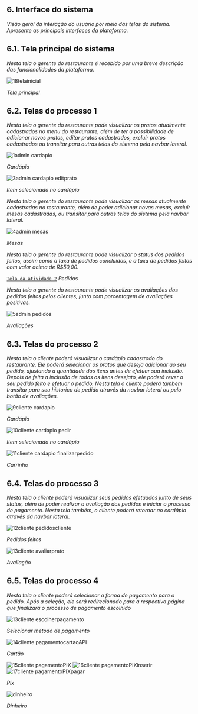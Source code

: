 
## 6. Interface do sistema

_Visão geral da interação do usuário por meio das telas do sistema. Apresente as principais interfaces da plataforma._

## 6.1. Tela principal do sistema

_Nesta tela o gerente do restaurante é recebido por uma breve descrição das funcionalidades da plataforma._

![18telainicial](https://github.com/ICEI-PUC-Minas-PPLES-TI/plf-es-2024-1-ti2-1372100-grupo-4-restaurante/assets/129969591/f12e9177-8d82-46ec-9327-afc817534b57)

_Tela principal_


## 6.2. Telas do processo 1

_Nesta tela o gerente do restaurante pode visualizar os pratos atualmente cadastrados no menu do restaurante, além de ter a possibilidade de adicionar novos pratos, editar pratos cadastrados, excluir pratos cadastrados ou transitar para outras telas do sistema pela navbar lateral._

![1admin cardapio](https://github.com/ICEI-PUC-Minas-PPLES-TI/plf-es-2024-1-ti2-1372100-grupo-4-restaurante/assets/129969591/50598572-ddde-4e5c-8080-64e02395d8ae)

_Cardápio_

![3admin cardapio editprato](https://github.com/ICEI-PUC-Minas-PPLES-TI/plf-es-2024-1-ti2-1372100-grupo-4-restaurante/assets/129969591/dc9aaa63-d8a0-4456-b123-3ad792956a9b)

_Item selecionado no cardápio_

_Nesta tela o gerente do restaurante pode visualizar as mesas atualmente cadastradas no restaurante, além de poder adicionar novas mesas, excluir mesas cadastradas, ou transitar para outras telas do sistema pela navbar lateral._

![4admin mesas](https://github.com/ICEI-PUC-Minas-PPLES-TI/plf-es-2024-1-ti2-1372100-grupo-4-restaurante/assets/129969591/0ff38bcf-6662-4bed-869e-ee0371e7fa68)

_Mesas_

_Nesta tela o gerente do restaurante pode visualizar o status dos pedidos feitos, assim como a taxa de pedidos concluidos, e a taxa de pedidos feitos com valor acima de R$50,00._

[`Tela da atividade 2`](images/)
_Pedidos_

_Nesta tela o gerente do restaurante pode visualizar as avaliações dos pedidos feitos pelos clientes, junto com porcentagem de avaliações positivas._

![5admin pedidos](https://github.com/ICEI-PUC-Minas-PPLES-TI/plf-es-2024-1-ti2-1372100-grupo-4-restaurante/assets/129969591/cc2296aa-26d9-4c4c-9028-9acec257dba9)

_Avaliações_


## 6.3. Telas do processo 2

_Nesta tela o cliente poderá visualizar o cardápio cadastrado do restaurante. Ele poderá selecionar os pratos que deseja adicionar ao seu pedido, ajustando a quantidade dos itens antes de efetuar sua inclusão. Depois de feita a inclusão de todos os itens desejato, ele poderá rever o seu pedido feito e efetuar o pedido. Nesta tela o cliente poderá tambem transitar para seu historico de pedido através da navbar lateral ou pelo botão de avaliações._

![9cliente cardapio](https://github.com/ICEI-PUC-Minas-PPLES-TI/plf-es-2024-1-ti2-1372100-grupo-4-restaurante/assets/129969591/4551a5bd-23af-41d2-b36c-fc4b62b0b32c)

_Cardápio_

![10cliente cardapio pedir](https://github.com/ICEI-PUC-Minas-PPLES-TI/plf-es-2024-1-ti2-1372100-grupo-4-restaurante/assets/129969591/14c8a39a-cc33-4461-a983-1b98f924af49)

_Item selecionado no cardápio_

![11cliente cardapio finalizarpedido](https://github.com/ICEI-PUC-Minas-PPLES-TI/plf-es-2024-1-ti2-1372100-grupo-4-restaurante/assets/129969591/f420b275-7398-48df-8721-66743bb5c1f0)

_Carrinho_

## 6.4. Telas do processo 3

_Nesta tela o cliente poderá visualizar seus pedidos efetuados junto de seus status, além de poder realizar a avaliação dos pedidos e iniciar o processo de pagamento. Nesta tela também, o cliente poderá retornar ao cardápio através da navbar lateral._

![12cliente pedidoscliente](https://github.com/ICEI-PUC-Minas-PPLES-TI/plf-es-2024-1-ti2-1372100-grupo-4-restaurante/assets/129969591/c51675d1-f02d-4918-9663-b6cc76a00a2b)

_Pedidos feitos_

![13cliente avaliarprato](https://github.com/ICEI-PUC-Minas-PPLES-TI/plf-es-2024-1-ti2-1372100-grupo-4-restaurante/assets/129969591/618c28ca-370d-4f6b-9e80-88db0cb1be9b)

_Avaliação_

## 6.5. Telas do processo 4

_Nesta tela o cliente poderá selecionar a forma de pagamento para o pedido. Após a seleção, ele será redirecionado para a respectiva página que finalizará o processo de pagamento escolhido_

![13cliente escolherpagamento](https://github.com/ICEI-PUC-Minas-PPLES-TI/plf-es-2024-1-ti2-1372100-grupo-4-restaurante/assets/129969591/7cc53351-2405-4f4a-af6f-2316ab2d0c6c)

_Selecionar método de pagamento_

![14cliente pagamentocartaoAPI](https://github.com/ICEI-PUC-Minas-PPLES-TI/plf-es-2024-1-ti2-1372100-grupo-4-restaurante/assets/129969591/3fb6951f-9331-45b5-a67b-b74d8b158026)

_Cartão_

![15cliente pagamentoPIX](https://github.com/ICEI-PUC-Minas-PPLES-TI/plf-es-2024-1-ti2-1372100-grupo-4-restaurante/assets/129969591/d1d1ccb2-49af-4026-a459-8142d7996674)
![16cliente pagamentoPIXinserir](https://github.com/ICEI-PUC-Minas-PPLES-TI/plf-es-2024-1-ti2-1372100-grupo-4-restaurante/assets/129969591/de86d8f2-2429-4271-8eaf-4d1cb37d579e)
![17cliente pagamentoPIXpagar](https://github.com/ICEI-PUC-Minas-PPLES-TI/plf-es-2024-1-ti2-1372100-grupo-4-restaurante/assets/129969591/6c8c8ee6-059f-413c-81fe-ae823206f514)

_Pix_

![dinheiro](https://github.com/ICEI-PUC-Minas-PPLES-TI/plf-es-2024-1-ti2-1372100-grupo-4-restaurante/assets/129969591/190ea199-fafa-4e51-a5e1-b961945f9853)

_Dinheiro_
